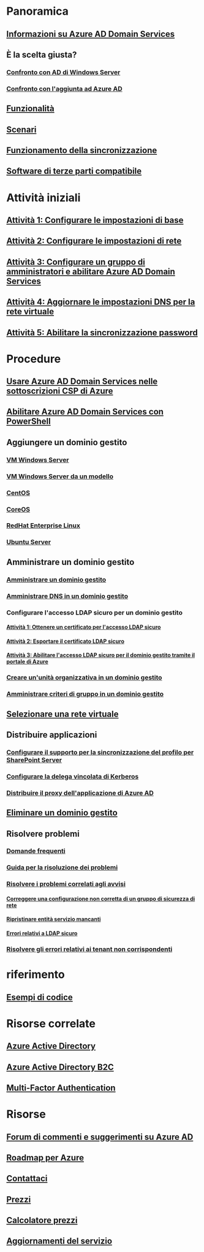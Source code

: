 # Panoramica
## [Informazioni su Azure AD Domain Services](active-directory-ds-overview.md)
## È la scelta giusta?
### [Confronto con AD di Windows Server](active-directory-ds-comparison.md)
### [Confronto con l'aggiunta ad Azure AD](active-directory-ds-compare-with-azure-ad-join.md)
## [Funzionalità](active-directory-ds-features.md)
## [Scenari](active-directory-ds-scenarios.md)
## [Funzionamento della sincronizzazione](active-directory-ds-synchronization.md)
## [Software di terze parti compatibile](active-directory-ds-compatible-software.md)

# Attività iniziali
## [Attività 1: Configurare le impostazioni di base](active-directory-ds-getting-started.md)
## [Attività 2: Configurare le impostazioni di rete](active-directory-ds-getting-started-network.md)
## [Attività 3: Configurare un gruppo di amministratori e abilitare Azure AD Domain Services](active-directory-ds-getting-started-admingroup.md)
## [Attività 4: Aggiornare le impostazioni DNS per la rete virtuale](active-directory-ds-getting-started-dns.md)
## [Attività 5: Abilitare la sincronizzazione password](active-directory-ds-getting-started-password-sync.md)

# Procedure
## [Usare Azure AD Domain Services nelle sottoscrizioni CSP di Azure](active-directory-ds-csp.md)
## [Abilitare Azure AD Domain Services con PowerShell](active-directory-ds-enable-using-powershell.md)
## Aggiungere un dominio gestito
### [VM Windows Server](active-directory-ds-admin-guide-join-windows-vm-portal.md)
### [VM Windows Server da un modello](active-directory-ds-join-windows-vm-template.md)
### [CentOS](active-directory-ds-join-centos-linux-vm.md)
### [CoreOS](active-directory-ds-join-coreos-linux-vm.md)
### [RedHat Enterprise Linux](active-directory-ds-join-rhel-linux-vm.md)
### [Ubuntu Server](active-directory-ds-join-ubuntu-linux-vm.md)
## Amministrare un dominio gestito
### [Amministrare un dominio gestito](active-directory-ds-admin-guide-administer-domain.md)
### [Amministrare DNS in un dominio gestito](active-directory-ds-admin-guide-administer-dns.md)
### Configurare l'accesso LDAP sicuro per un dominio gestito
#### [Attività 1: Ottenere un certificato per l'accesso LDAP sicuro](active-directory-ds-admin-guide-configure-secure-ldap.md)
#### [Attività 2: Esportare il certificato LDAP sicuro](active-directory-ds-admin-guide-configure-secure-ldap-export-pfx.md)
#### [Attività 3: Abilitare l'accesso LDAP sicuro per il dominio gestito tramite il portale di Azure](active-directory-ds-admin-guide-configure-secure-ldap-enable-ldaps.md)

### [Creare un'unità organizzativa in un dominio gestito](active-directory-ds-admin-guide-create-ou.md)
### [Amministrare criteri di gruppo in un dominio gestito](active-directory-ds-admin-guide-administer-group-policy.md)
## [Selezionare una rete virtuale](active-directory-ds-networking.md)
## Distribuire applicazioni
### [Configurare il supporto per la sincronizzazione del profilo per SharePoint Server](active-directory-ds-enable-sharepoint-profile-sync.md)
### [Configurare la delega vincolata di Kerberos](active-directory-ds-enable-kcd.md)
### [Distribuire il proxy dell'applicazione di Azure AD](active-directory-ds-deploy-azure-app-proxy.md)
## [Eliminare un dominio gestito](active-directory-ds-disable-aadds.md)
## Risolvere problemi
### [Domande frequenti](active-directory-ds-faqs.md)
### [Guida per la risoluzione dei problemi](active-directory-ds-troubleshooting.md)
### [Risolvere i problemi correlati agli avvisi](active-directory-ds-troubleshoot-alerts.md)
#### [Correggere una configurazione non corretta di un gruppo di sicurezza di rete](active-directory-ds-troubleshoot-nsg.md)
#### [Ripristinare entità servizio mancanti](active-directory-ds-troubleshoot-service-principals.md)
#### [Errori relativi a LDAP sicuro](active-directory-ds-troubleshoot-ldaps.md)
### [Risolvere gli errori relativi ai tenant non corrispondenti](active-directory-ds-mismatched-tenant-error.md)


# riferimento
## [Esempi di codice](https://azure.microsoft.com/en-us/resources/samples/?service=active-directory)

# Risorse correlate
## [Azure Active Directory](../active-directory/active-directory-whatis.md)
## [Azure Active Directory B2C](../active-directory-b2c/active-directory-b2c-overview.md)
## [Multi-Factor Authentication](../multi-factor-authentication/multi-factor-authentication.md)

# Risorse
## [Forum di commenti e suggerimenti su Azure AD](https://feedback.azure.com/forums/169401-azure-active-directory)
## [Roadmap per Azure](https://azure.microsoft.com/roadmap/?category=security-identity)
## [Contattaci](active-directory-ds-contact-us.md)
## [Prezzi](https://azure.microsoft.com/pricing/details/active-directory-ds/)
## [Calcolatore prezzi](https://azure.microsoft.com/pricing/calculator/)
## [Aggiornamenti del servizio](https://azure.microsoft.com/updates/?product=active-directory-ds)
